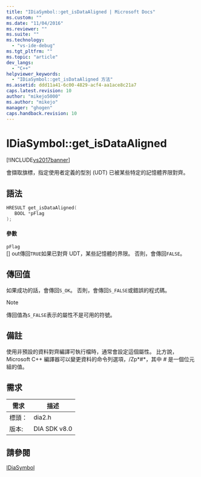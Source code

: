 ```yaml
---
title: "IDiaSymbol::get_isDataAligned | Microsoft Docs"
ms.custom: ""
ms.date: "11/04/2016"
ms.reviewer: ""
ms.suite: ""
ms.technology: 
  - "vs-ide-debug"
ms.tgt_pltfrm: ""
ms.topic: "article"
dev_langs: 
  - "C++"
helpviewer_keywords: 
  - "IDiaSymbol::get_isDataAligned 方法"
ms.assetid: ddd11a41-6c00-4829-acf4-aa1ace8c21a7
caps.latest.revision: 10
author: "mikejo5000"
ms.author: "mikejo"
manager: "ghogen"
caps.handback.revision: 10
---
```

# IDiaSymbol::get_isDataAligned
[!INCLUDE[vs2017banner](../../code-quality/includes/vs2017banner.md)]

會擷取旗標，指定使用者定義的型別 \(UDT\) 已被某些特定的記憶體界限對齊。  
  
## 語法  
  
```cpp  
HRESULT get_isDataAligned(  
   BOOL *pFlag  
);  
```  
  
#### 參數  
 `pFlag`  
 \[\] out傳回`TRUE`如果已對齊 UDT，某些記憶體的界限。 否則，會傳回`FALSE`。  
  
## 傳回值  
 如果成功的話，會傳回`S_OK`。 否則，會傳回`S_FALSE`或錯誤的程式碼。  
  
> [!NOTE]
>  傳回值為`S_FALSE`表示的屬性不是可用的符號。  
  
## 備註  
 使用非預設的資料對齊編譯可執行檔時，通常會設定這個屬性。  比方說，Microsoft C\+\+ 編譯器可以變更資料的命令列選項，\/Zp*\#*，其中  *\#* 是一個位元組的值。  
  
## 需求  
  
|需求|描述|  
|--------|--------|  
|標頭：|dia2.h|  
|版本:|DIA SDK v8.0|  
  
## 請參閱  
 [IDiaSymbol](../../debugger/debug-interface-access/idiasymbol.md)